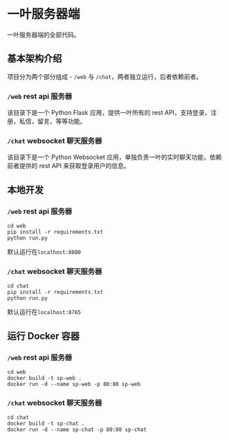 # 一叶服务器端

一叶服务器端的全部代码。

## 基本架构介绍

项目分为两个部分组成 - `/web` 与 `/chat`，两者独立运行，后者依赖前者。

### `/web` rest api 服务器

该目录下是一个 Python Flask 应用，提供一叶所有的 rest API，支持登录，注册，私信，留言，等等功能。

### `/chat` websocket 聊天服务器

该目录下是一个 Python Websocket 应用，单独负责一叶的实时聊天功能，依赖前者提供的 rest API 来获取登录用户的信息。

## 本地开发

### `/web` rest api 服务器

```
cd web
pip install -r requirements.txt
python run.py
```

默认运行在`localhost:8080`

### `/chat` websocket 聊天服务器

```
cd chat
pip install -r requirements.txt
python run.py
```

默认运行在`localhost:8765`

## 运行 Docker 容器

### `/web` rest api 服务器

```
cd web
docker build -t sp-web .
docker run -d --name sp-web -p 80:80 sp-web
```

### `/chat` websocket 聊天服务器

```
cd chat
docker build -t sp-chat .
docker run -d --name sp-chat -p 80:80 sp-chat
```
